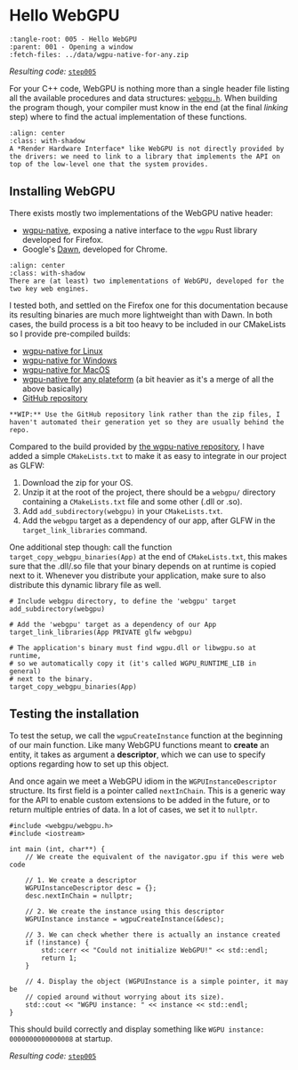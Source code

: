 Hello WebGPU
============

```{lit-setup}
:tangle-root: 005 - Hello WebGPU
:parent: 001 - Opening a window
:fetch-files: ../data/wgpu-native-for-any.zip
```

*Resulting code:* [`step005`](https://github.com/eliemichel/LearnWebGPU-Code/tree/step005)

For your C++ code, WebGPU is nothing more than a single header file listing all the available procedures and data structures: [`webgpu.h`](https://github.com/webgpu-native/webgpu-headers/blob/main/webgpu.h). When building the program though, your compiler must know in the end (at the final *linking* step) where to find the actual implementation of these functions.

```{figure} /images/rhi-vs-opengl.png
:align: center
:class: with-shadow
A *Render Hardware Interface* like WebGPU is not directly provided by the drivers: we need to link to a library that implements the API on top of the low-level one that the system provides.
```

Installing WebGPU
-----------------

There exists mostly two implementations of the WebGPU native header:

 - [wgpu-native](https://github.com/gfx-rs/wgpu-native), exposing a native interface to the `wgpu` Rust library developed for Firefox.
 - Google's [Dawn](https://dawn.googlesource.com/dawn), developed for Chrome.

```{figure} /images/different-backend.png
:align: center
:class: with-shadow
There are (at least) two implementations of WebGPU, developed for the two key web engines.
```

I tested both, and settled on the Firefox one for this documentation because its resulting binaries are much more lightweight than with Dawn. In both cases, the build process is a bit too heavy to be included in our CMakeLists so I provide pre-compiled builds:

 - [wgpu-native for Linux](../data/wgpu-native-for-linux.zip)
 - [wgpu-native for Windows](../data/wgpu-native-for-windows.zip)
 - [wgpu-native for MacOS](../data/wgpu-native-for-macos.zip)
 - [wgpu-native for any plateform](../data/wgpu-native-for-any.zip) (a bit heavier as it's a merge of all the above basically)
 - [GitHub repository](https://github.com/eliemichel/WebGPU-distribution/tree/wgpu)

```{important}
**WIP:** Use the GitHub repository link rather than the zip files, I haven't automated their generation yet so they are usually behind the repo.
```

Compared to the build provided by [the wgpu-native repository](https://github.com/gfx-rs/wgpu-native), I have added a simple `CMakeLists.txt` to make it as easy to integrate in our project as GLFW:

 1. Download the zip for your OS.
 2. Unzip it at the root of the project, there should be a `webgpu/` directory containing a `CMakeLists.txt` file and some other (.dll or .so).
 3. Add `add_subdirectory(webgpu)` in your `CMakeLists.txt`.
 4. Add the `webgpu` target as a dependency of our app, after GLFW in the `target_link_libraries` command.

One additional step though: call the function `target_copy_webgpu_binaries(App)` at the end of `CMakeLists.txt`, this makes sure that the .dll/.so file that your binary depends on at runtime is copied next to it. Whenever you distribute your application, make sure to also distribute this dynamic library file as well.

```{lit} CMake, Dependency subdirectories (append)
# Include webgpu directory, to define the 'webgpu' target
add_subdirectory(webgpu)
```

```{lit} CMake, Link libraries (replace)
# Add the 'webgpu' target as a dependency of our App
target_link_libraries(App PRIVATE glfw webgpu)

# The application's binary must find wgpu.dll or libwgpu.so at runtime,
# so we automatically copy it (it's called WGPU_RUNTIME_LIB in general)
# next to the binary.
target_copy_webgpu_binaries(App)
```

Testing the installation
------------------------

To test the setup, we call the `wgpuCreateInstance` function at the beginning of our main function. Like many WebGPU functions meant to **create** an entity, it takes as argument a **descriptor**, which we can use to specify options regarding how to set up this object.

And once again we meet a WebGPU idiom in the `WGPUInstanceDescriptor` structure. Its first field is a pointer called `nextInChain`. This is a generic way for the API to enable custom extensions to be added in the future, or to return multiple entries of data. In a lot of cases, we set it to `nullptr`.

```{lit} C++, file: main.cpp
#include <webgpu/webgpu.h>
#include <iostream>

int main (int, char**) {
	// We create the equivalent of the navigator.gpu if this were web code

    // 1. We create a descriptor
	WGPUInstanceDescriptor desc = {};
    desc.nextInChain = nullptr;

    // 2. We create the instance using this descriptor
	WGPUInstance instance = wgpuCreateInstance(&desc);

    // 3. We can check whether there is actually an instance created
    if (!instance) {
        std::cerr << "Could not initialize WebGPU!" << std::endl;
        return 1;
    }

    // 4. Display the object (WGPUInstance is a simple pointer, it may be
    // copied around without worrying about its size).
	std::cout << "WGPU instance: " << instance << std::endl;
}
```

This should build correctly and display something like `WGPU instance: 0000000000000008` at startup.

*Resulting code:* [`step005`](https://github.com/eliemichel/LearnWebGPU-Code/tree/step005)
